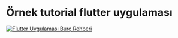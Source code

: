# Örnek tutorial flutter uygulaması

[![Flutter Uygulaması Burç Rehberi](http://i3.ytimg.com/vi/N6s_F1fqWv8/hqdefault.jpg)](https://www.youtube.com/watch?v=N6s_F1fqWv8 "Flutter Uygulaması - Burçlar ve Özellikleri")
